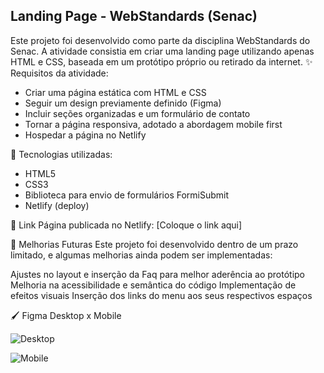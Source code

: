 ## Landing Page - WebStandards (Senac)
Este projeto foi desenvolvido como parte da disciplina WebStandards do Senac. A atividade consistia em criar uma landing page utilizando apenas HTML e CSS, baseada em um protótipo próprio ou retirado da internet.
✨ Requisitos da atividade:
- Criar uma página estática com HTML e CSS
- Seguir um design previamente definido (Figma)
- Incluir seções organizadas e um formulário de contato
- Tornar a página responsiva, adotado a abordagem mobile first
- Hospedar a página no Netlify

📌 Tecnologias utilizadas:
- HTML5
- CSS3
- Biblioteca para envio de formulários FormiSubmit
- Netlify (deploy)

🔗 Link
Página publicada no Netlify: [Coloque o link aqui]

🚀 Melhorias Futuras
Este projeto foi desenvolvido dentro de um prazo limitado, e algumas melhorias ainda podem ser implementadas:

Ajustes no layout e inserção da Faq para melhor aderência ao protótipo
Melhoria na acessibilidade e semântica do código
Implementação de efeitos visuais
Inserção dos links do menu aos seus respectivos espaços

🖌️ Figma Desktop x Mobile


![Desktop](https://github.com/user-attachments/assets/d869e4c6-ed23-4f3f-a9ca-ef3058bc0435)

![Mobile](https://github.com/user-attachments/assets/dcec8a31-dd21-4858-a009-dfe8bdbb4c39)
